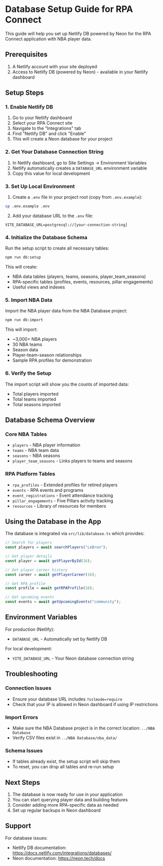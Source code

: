 # Database Setup Guide for RPA Connect

This guide will help you set up Netlify DB powered by Neon for the RPA Connect application with NBA player data.

## Prerequisites

1. A Netlify account with your site deployed
2. Access to Netlify DB (powered by Neon) - available in your Netlify dashboard

## Setup Steps

### 1. Enable Netlify DB

1. Go to your Netlify dashboard
2. Select your RPA Connect site
3. Navigate to the "Integrations" tab
4. Find "Netlify DB" and click "Enable"
5. This will create a Neon database for your project

### 2. Get Your Database Connection String

1. In Netlify dashboard, go to Site Settings → Environment Variables
2. Netlify automatically creates a `DATABASE_URL` environment variable
3. Copy this value for local development

### 3. Set Up Local Environment

1. Create a `.env` file in your project root (copy from `.env.example`):
```bash
cp .env.example .env
```

2. Add your database URL to the `.env` file:
```
VITE_DATABASE_URL=postgresql://[your-connection-string]
```

### 4. Initialize the Database Schema

Run the setup script to create all necessary tables:

```bash
npm run db:setup
```

This will create:
- NBA data tables (players, teams, seasons, player_team_seasons)
- RPA-specific tables (profiles, events, resources, pillar engagements)
- Useful views and indexes

### 5. Import NBA Data

Import the NBA player data from the NBA Database project:

```bash
npm run db:import
```

This will import:
- ~3,000+ NBA players
- 30 NBA teams
- Season data
- Player-team-season relationships
- Sample RPA profiles for demonstration

### 6. Verify the Setup

The import script will show you the counts of imported data:
- Total players imported
- Total teams imported
- Total seasons imported

## Database Schema Overview

### Core NBA Tables
- `players` - NBA player information
- `teams` - NBA team data
- `seasons` - NBA seasons
- `player_team_seasons` - Links players to teams and seasons

### RPA Platform Tables
- `rpa_profiles` - Extended profiles for retired players
- `events` - RPA events and programs
- `event_registrations` - Event attendance tracking
- `pillar_engagements` - Five Pillars activity tracking
- `resources` - Library of resources for members

## Using the Database in the App

The database is integrated via `src/lib/database.ts` which provides:

```typescript
// Search for players
const players = await searchPlayers("LeBron");

// Get player details
const player = await getPlayerById(16);

// Get player career history
const career = await getPlayerCareer(16);

// Get RPA profile
const profile = await getRPAProfile(16);

// Get upcoming events
const events = await getUpcomingEvents("community");
```

## Environment Variables

For production (Netlify):
- `DATABASE_URL` - Automatically set by Netlify DB

For local development:
- `VITE_DATABASE_URL` - Your Neon database connection string

## Troubleshooting

### Connection Issues
- Ensure your database URL includes `?sslmode=require`
- Check that your IP is allowed in Neon dashboard if using IP restrictions

### Import Errors
- Make sure the NBA Database project is in the correct location: `../NBA Database`
- Verify CSV files exist in `../NBA Database/nba_data/`

### Schema Issues
- If tables already exist, the setup script will skip them
- To reset, you can drop all tables and re-run setup

## Next Steps

1. The database is now ready for use in your application
2. You can start querying player data and building features
3. Consider adding more RPA-specific data as needed
4. Set up regular backups in Neon dashboard

## Support

For database issues:
- Netlify DB documentation: https://docs.netlify.com/integrations/databases/
- Neon documentation: https://neon.tech/docs